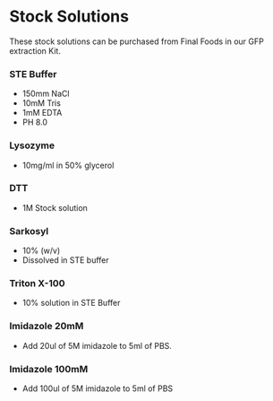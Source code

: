 # Stock Solutions

These stock solutions can be purchased from Final Foods in our GFP extraction Kit. 

### STE Buffer
- 150mm NaCl
- 10mM Tris
- 1mM EDTA
- PH 8.0

### Lysozyme
- 10mg/ml in 50% glycerol

### DTT
- 1M Stock solution

### Sarkosyl
- 10% (w/v)
- Dissolved in STE buffer

### Triton X-100
- 10% solution in STE Buffer

### Imidazole 20mM
- Add 20ul of 5M imidazole to 5ml of PBS.

### Imidazole 100mM
- Add 100ul of 5M imidazole to 5ml of PBS



